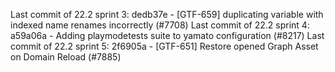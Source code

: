 Last commit of 22.2 sprint 3: dedb37e - [GTF-659] duplicating variable with indexed name renames incorrectly (#7708)
Last commit of 22.2 sprint 4: a59a06a - Adding playmodetests suite to yamato configuration (#8217)
Last commit of 22.2 sprint 5: 2f6905a - [GTF-651] Restore opened Graph Asset on Domain Reload (#7885)
